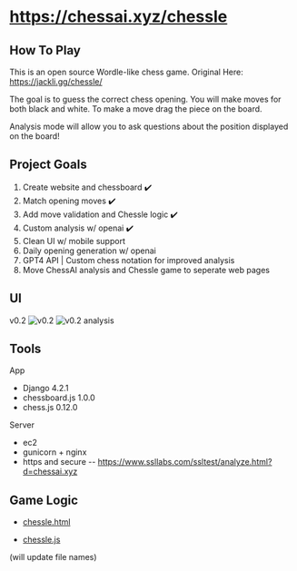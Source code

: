 # https://chessai.xyz/chessle

## How To Play
This is an open source Wordle-like chess game. Original Here: https://jackli.gg/chessle/

The goal is to guess the correct chess opening. You will make moves for both black and white. To make a move drag the piece on the board.

Analysis mode will allow you to ask questions about the position displayed on the board!

## Project Goals 

1. Create website and chessboard :heavy_check_mark:
2. Match opening moves :heavy_check_mark: 
3. Add move validation and Chessle logic :heavy_check_mark:
4. Custom analysis w/ openai :heavy_check_mark:
5. Clean UI w/ mobile support
6. Daily opening generation w/ openai
7. GPT4 API | Custom chess notation for improved analysis
8. Move ChessAI analysis and Chessle game to seperate web pages


## UI 
v0.2
![v0.2](https://i.imgur.com/lFcym1O.png)
![v0.2 analysis](https://i.imgur.com/Fo2DAXd.png)

## Tools

App
- Django 4.2.1
- chessboard.js 1.0.0
- chess.js 0.12.0

Server
- ec2
- gunicorn + nginx
- https and secure -- https://www.ssllabs.com/ssltest/analyze.html?d=chessai.xyz

## Game Logic

- [chessle.html](https://github.com/ConnerMcCarthy/chessAI/blob/main/chessAI-project/chessle/templates/home.html) 

- [chessle.js](https://github.com/ConnerMcCarthy/chessAI/blob/main/chessAI-project/chessle/static/js/setupboard.js)

(will update file names)
